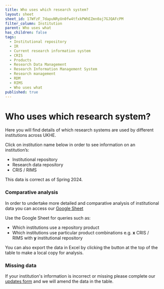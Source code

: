 ```yaml
---
title: Who uses which research system?
layout: sheet
sheet_id: 17WfzF_7dapuNRyUn0fw4tfxkPWhEZmn0aj7GJQAFcPM
filter_column: Institution
parent: Who uses what
has_children: false
tags:
  - Institutional repository
  - IR
  - Current research information system
  - CRIS
  - Products
  - Research Data Management
  - Research Information Management System
  - Research management
  - RDM
  - RIMS
  - Who uses what
published: true
---
```


# Who uses which research system?

Here you will find details of which research systems are used by different institutions across UKHE.

Click on institution name below in order to see information on an institution’s:

- Institutional repository
- Research data repository
- CRIS / RIMS

This data is correct as of Spring 2024.

### Comparative analysis

In order to undertake more detailed and comparative analysis of institutional data you can access our [Google Sheet](https://docs.google.com/spreadsheets/d/17WfzF_7dapuNRyUn0fw4tfxkPWhEZmn0aj7GJQAFcPM/edit?gid=0#gid=0)[](https://docs.google.com/spreadsheets/d/1rT5fbeJ72IWAbe58ywzK2D7zsMqLjSTIzFN_HWH7sDc/edit?gid=0#gid=0)

Use the Google Sheet for queries such as:

- Which institutions use a repository product
- Which institutions use particular product combinations e.g. **x** CRIS / RIMS with **y** institutional repository

You can also export the data in Excel by clicking the button at the top of the table to make a local copy for analysis.

### Missing data

If your institution's information is incorrect or missing [](https://docs.google.com/forms/d/e/1FAIpQLSfIjk1ECrL4IMTzSUGQ8C6QSCE79j9RQmQsuIiEE04yN-MHgQ/viewform)please complete our [updates form](https://docs.google.com/forms/d/e/1FAIpQLSerR7YUST6iTLUd8hN2dRkzP68JeURPWQmodOQtQrv8oYL9Hw/viewform) and we will amend the data in the table.
